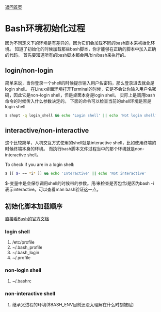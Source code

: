 [返回首页](../README.md)

# Bash环境初始化过程

因为不同定义下的环境是有差异的，因为它们会加载不同的bash脚本来初始化环境。
知道了初始化的时候加载那些bash脚本，你才能够在正确的脚本中加入正确的代码。
首先要知道所有的bash脚本都会用/bin/bash来执行的。

## login/non-login
简单来说，当你登录一个shell的时候提示输入用户名密码，那么登录进去就会是login shell。
在Linux桌面环境打开Terminal的时候，它是不会让你输入用户名密码，因此它是non-login shell，但是桌面本身是login shell。
实际上是调用bash命令的时候传入什么参数决定的。
下面的命令可以检查当前的shell环境是否是login shell

```bash
$ shopt -q login_shell && echo 'Login shell' || echo 'Not login shell'
```

## interactive/non-interactive
这个比较简单，人机交互方式使用的shell就是interactive shell，比如使用终端的时候终端本身的环境。
而执行bash脚本文件过程当中的那个环境就是non-interactive shell。

To check if you are in a login shell:
```bash
$ [[ $- == *i* ]] && echo 'Interactive' || echo 'Not interactive'
```
$-变量中是会保存调用shell的时候带的参数。用*i*来检查是否包含i是因为bash -i表示interactive。可以查看man bash验证这一点。

## 初始化脚本加载顺序
[直接看Bash的官方文档](http://www.gnu.org/software/bash/manual/bashref.html#Bash-Startup-Files)

### login shell
1. /etc/profile
2. ~/.bash_profile
3. ~/.bash_login
4. ~/.profile

### non-login shell
1. ~/.bashrc

### non-interactive shell
1. 继承父进程的环境($BASH_ENV目前还没太理解在什么时刻被赋)

